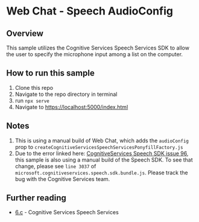 # Web Chat - Speech AudioConfig

## Overview

This sample utilizes the Cognitive Services Speech Services SDK to allow the user to specify the microphone input among a list on the computer.

## How to run this sample

1. Clone this repo
1. Navigate to the repo directory in terminal
1. run `npx serve`
1. Navigate to [https://localhost:5000/index.html](https://localhost:5000/index.html)

## Notes

1. This is using a manual build of Web Chat, which adds the `audioConfig` prop to `createCognitiveServicesSpeechServicesPonyfillFactory.js`
1. Due to the error linked here: [CognitiveServices Speech SDK issue 96](https://github.com/microsoft/cognitive-services-speech-sdk-js/issues/96), this sample is also using a manual build of the Speech SDK. To see that change, please see `line 3037` of `microsoft.cognitiveservices.speech.sdk.bundle.js`. Please track the bug with the Cognitive Services team.

## Further reading

- [6.c](https://github.com/microsoft/BotFramework-WebChat/tree/master/samples/06.c.cognitive-services-speech-services-js) - Cognitive Services Speech Services
